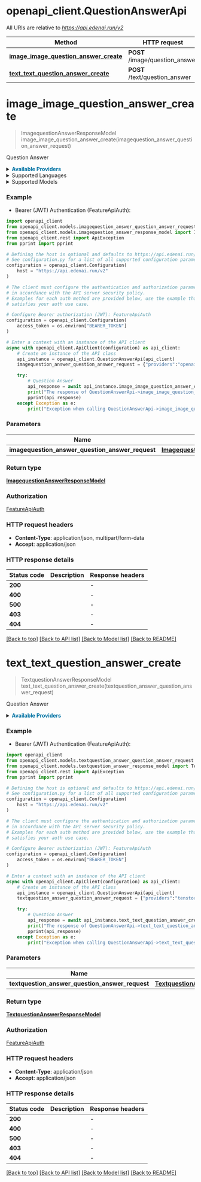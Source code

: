 # openapi_client.QuestionAnswerApi

All URIs are relative to *https://api.edenai.run/v2*

Method | HTTP request | Description
------------- | ------------- | -------------
[**image_image_question_answer_create**](QuestionAnswerApi.md#image_image_question_answer_create) | **POST** /image/question_answer | Question Answer
[**text_text_question_answer_create**](QuestionAnswerApi.md#text_text_question_answer_create) | **POST** /text/question_answer | Question Answer


# **image_image_question_answer_create**
> ImagequestionAnswerResponseModel image_image_question_answer_create(imagequestion_answer_question_answer_request)

Question Answer

<details><summary><strong style='color: #0072a3; cursor: pointer'>Available Providers</strong></summary>    |Provider|Model|Version|Price|Billing unit| |----|----|-------|-----|------------| |**alephalpha**|**luminous-base**|`1.12.0`|0.02 (per 1 request)|1 request |**alephalpha**|**luminous-extended**|`1.12.0`|0.03 (per 1 request)|1 request |**alephalpha**|-|`1.12.0`|0.03 (per 1 request)|1 request |**openai**|-|`v1`|0.02 (per 1 request)|1 request |**google**|-|`v1`|0.01 (per 1 request)|1 request   </details>  <details><summary>Supported Languages</summary>      |Name|Value| |----|-----| |**English**|`en`| |**French**|`fr`| |**German**|`de`| |**Italian**|`it`| |**Spanish**|`es`|  </details><details><summary>Supported Models</summary><details><summary>alephalpha</summary>      |Name|Value| |----|-----| |**alephalpha**|`luminous-base`| ||`luminous-extended`|  </details><details><summary>openai</summary>      |Name|Value| |----|-----| |**openai**|`gpt-4-vision-preview`|  </details><details><summary>google</summary>      |Name|Value| |----|-----| |**google**|`gemini-pro-vision`| ||`imagen`|  </details>  </details>

### Example

* Bearer (JWT) Authentication (FeatureApiAuth):

```python
import openapi_client
from openapi_client.models.imagequestion_answer_question_answer_request import ImagequestionAnswerQuestionAnswerRequest
from openapi_client.models.imagequestion_answer_response_model import ImagequestionAnswerResponseModel
from openapi_client.rest import ApiException
from pprint import pprint

# Defining the host is optional and defaults to https://api.edenai.run/v2
# See configuration.py for a list of all supported configuration parameters.
configuration = openapi_client.Configuration(
    host = "https://api.edenai.run/v2"
)

# The client must configure the authentication and authorization parameters
# in accordance with the API server security policy.
# Examples for each auth method are provided below, use the example that
# satisfies your auth use case.

# Configure Bearer authorization (JWT): FeatureApiAuth
configuration = openapi_client.Configuration(
    access_token = os.environ["BEARER_TOKEN"]
)

# Enter a context with an instance of the API client
async with openapi_client.ApiClient(configuration) as api_client:
    # Create an instance of the API class
    api_instance = openapi_client.QuestionAnswerApi(api_client)
    imagequestion_answer_question_answer_request = {"providers":"openai,google,alephalpha","question":"What are the logos on the image ?","temperature":0,"max_tokens":64,"file_url":"http://edenai-resource-example.jpg"} # ImagequestionAnswerQuestionAnswerRequest | 

    try:
        # Question Answer
        api_response = await api_instance.image_image_question_answer_create(imagequestion_answer_question_answer_request)
        print("The response of QuestionAnswerApi->image_image_question_answer_create:\n")
        pprint(api_response)
    except Exception as e:
        print("Exception when calling QuestionAnswerApi->image_image_question_answer_create: %s\n" % e)
```



### Parameters


Name | Type | Description  | Notes
------------- | ------------- | ------------- | -------------
 **imagequestion_answer_question_answer_request** | [**ImagequestionAnswerQuestionAnswerRequest**](ImagequestionAnswerQuestionAnswerRequest.md)|  | 

### Return type

[**ImagequestionAnswerResponseModel**](ImagequestionAnswerResponseModel.md)

### Authorization

[FeatureApiAuth](../README.md#FeatureApiAuth)

### HTTP request headers

 - **Content-Type**: application/json, multipart/form-data
 - **Accept**: application/json

### HTTP response details

| Status code | Description | Response headers |
|-------------|-------------|------------------|
**200** |  |  -  |
**400** |  |  -  |
**500** |  |  -  |
**403** |  |  -  |
**404** |  |  -  |

[[Back to top]](#) [[Back to API list]](../README.md#documentation-for-api-endpoints) [[Back to Model list]](../README.md#documentation-for-models) [[Back to README]](../README.md)

# **text_text_question_answer_create**
> TextquestionAnswerResponseModel text_text_question_answer_create(textquestion_answer_question_answer_request)

Question Answer

<details><summary><strong style='color: #0072a3; cursor: pointer'>Available Providers</strong></summary>    |Provider|Version|Price|Billing unit| |----|-------|-----|------------| |**openai**|`v3.0.0`|20.0 (per 1000000 token)|1 token |**tenstorrent**|`v1.0.0`|10.0 (per 1000000 char)|1000 char   </details>  

### Example

* Bearer (JWT) Authentication (FeatureApiAuth):

```python
import openapi_client
from openapi_client.models.textquestion_answer_question_answer_request import TextquestionAnswerQuestionAnswerRequest
from openapi_client.models.textquestion_answer_response_model import TextquestionAnswerResponseModel
from openapi_client.rest import ApiException
from pprint import pprint

# Defining the host is optional and defaults to https://api.edenai.run/v2
# See configuration.py for a list of all supported configuration parameters.
configuration = openapi_client.Configuration(
    host = "https://api.edenai.run/v2"
)

# The client must configure the authentication and authorization parameters
# in accordance with the API server security policy.
# Examples for each auth method are provided below, use the example that
# satisfies your auth use case.

# Configure Bearer authorization (JWT): FeatureApiAuth
configuration = openapi_client.Configuration(
    access_token = os.environ["BEARER_TOKEN"]
)

# Enter a context with an instance of the API client
async with openapi_client.ApiClient(configuration) as api_client:
    # Create an instance of the API class
    api_instance = openapi_client.QuestionAnswerApi(api_client)
    textquestion_answer_question_answer_request = {"providers":"tenstorrent,openai","texts":["The bar-shouldered dove (Geopelia humeralis) is a species of dove, in the family Columbidae, native to Australia and southern New Guinea. Its typical habitat consists of areas of thick vegetation where water is present, damp gullies, forests and gorges, mangroves, plantations, swamps, eucalyptus woodland, tropical and sub-tropical shrubland, and river margins. It can be found in both inland and coastal regions."],"question":"What is the scientific name of bar-shouldered dove?","temperature":0,"examples_context":"In 2017, U.S. life expectancy was 78.6 years.","examples":[["What is human life expectancy in the United States?","78 years."]]} # TextquestionAnswerQuestionAnswerRequest | 

    try:
        # Question Answer
        api_response = await api_instance.text_text_question_answer_create(textquestion_answer_question_answer_request)
        print("The response of QuestionAnswerApi->text_text_question_answer_create:\n")
        pprint(api_response)
    except Exception as e:
        print("Exception when calling QuestionAnswerApi->text_text_question_answer_create: %s\n" % e)
```



### Parameters


Name | Type | Description  | Notes
------------- | ------------- | ------------- | -------------
 **textquestion_answer_question_answer_request** | [**TextquestionAnswerQuestionAnswerRequest**](TextquestionAnswerQuestionAnswerRequest.md)|  | 

### Return type

[**TextquestionAnswerResponseModel**](TextquestionAnswerResponseModel.md)

### Authorization

[FeatureApiAuth](../README.md#FeatureApiAuth)

### HTTP request headers

 - **Content-Type**: application/json
 - **Accept**: application/json

### HTTP response details

| Status code | Description | Response headers |
|-------------|-------------|------------------|
**200** |  |  -  |
**400** |  |  -  |
**500** |  |  -  |
**403** |  |  -  |
**404** |  |  -  |

[[Back to top]](#) [[Back to API list]](../README.md#documentation-for-api-endpoints) [[Back to Model list]](../README.md#documentation-for-models) [[Back to README]](../README.md)

